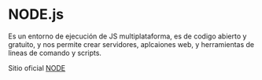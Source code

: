 # NODE.js

Es un entorno de ejecución de JS multiplataforma, es de codigo abierto y gratuito, y nos permite crear servidores, aplcaiones web, y herramientas de lineas de comando y scripts.

Sitio oficial [NODE](https://nodejs.org/es)